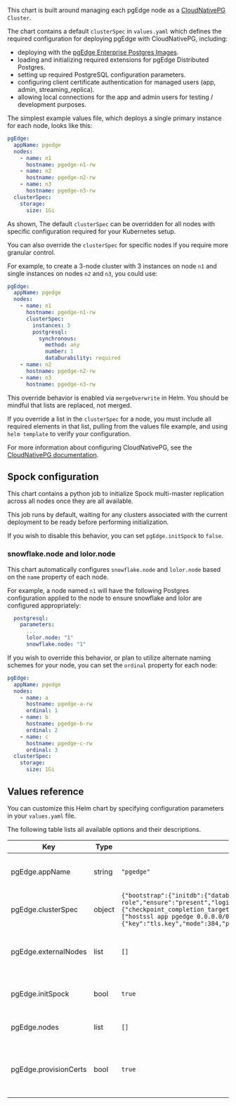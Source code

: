 This chart is built around managing each pgEdge node as a [CloudNativePG](https://cloudnative-pg.io/) `Cluster`.

The chart contains a default `clusterSpec` in `values.yaml` which defines the required configuration for deploying pgEdge with CloudNativePG, including:

- deploying with the [pgEdge Enterprise Postgres Images](https://github.com/pgedge/postgres-images).
- loading and initializing required extensions for pgEdge Distributed Postgres.
- setting up required PostgreSQL configuration parameters.
- configuring client certificate authentication for managed users (app, admin, streaming_replica).
- allowing local connections for the app and admin users for testing / development purposes.

The simplest example values file, which deploys a single primary instance for each node, looks like this:

```yaml
pgEdge:
  appName: pgedge
  nodes:
    - name: n1
      hostname: pgedge-n1-rw
    - name: n2
      hostname: pgedge-n2-rw
    - name: n3
      hostname: pgedge-n3-rw
  clusterSpec:
    storage:
      size: 1Gi
```

As shown, The default `clusterSpec` can be overridden for all nodes with specific configuration required for your Kubernetes setup.

You can also override the `clusterSpec` for specific nodes if you require more granular control.

For example, to create a 3-node cluster with 3 instances on node `n1` and single instances on nodes `n2` and `n3`, you could use:

```yaml
pgEdge:
  appName: pgedge
  nodes:
    - name: n1
      hostname: pgedge-n1-rw
      clusterSpec:
        instances: 3
        postgresql:
          synchronous:
            method: any
            number: 1
            dataDurability: required
    - name: n2
      hostname: pgedge-n2-rw
    - name: n3
      hostname: pgedge-n3-rw
```

This override behavior is enabled via `mergeOverwrite` in Helm. You should be mindful that lists are replaced, not merged.

If you override a list in the `clusterSpec` for a node, you must include all required elements in that list, pulling from the values file example, and using `helm template` to verify your configuration.

For more information about configuring CloudNativePG, see the [CloudNativePG documentation](https://cloudnative-pg.io/docs/).

## Spock configuration

This chart contains a python job to initialize Spock multi-master replication across all nodes once they are all available.

This job runs by default, waiting for any clusters associated with the current deployment to be ready before performing initialization.

If you wish to disable this behavior, you can set `pgEdge.initSpock` to `false`.

### snowflake.node and lolor.node

This chart automatically configures `snowflake.node` and `lolor.node` based on the `name` property of each node.

For example, a node named `n1` will have the following Postgres configuration applied to the node to ensure snowflake and lolor are configured appropriately:

```yaml
  postgresql:
    parameters:
      ...
      lolor.node: "1"
      snowflake.node: "1"
```

If you wish to override this behavior, or plan to utilize alternate naming schemes for your node, you can set the `ordinal` property for each node:

```yaml
pgEdge:
  appName: pgedge
  nodes:
    - name: a
      hostname: pgedge-a-rw
      ordinal: 1
    - name: b
      hostname: pgedge-b-rw
      ordinal: 2
    - name: c
      hostname: pgedge-c-rw
      ordinal: 3
  clusterSpec:
    storage:
      size: 1Gi
```

## Values reference

You can customize this Helm chart by specifying configuration parameters in your `values.yaml` file.

The following table lists all available options and their descriptions.

| Key | Type | Default | Description |
|-----|------|---------|-------------|
| pgEdge.appName | string | `"pgedge"` | Determines the name of resources in the pgEdge cluster. Many other values are derived from this name, so it must be less than or equal to 26 characters in length. |
| pgEdge.clusterSpec | object | `{"bootstrap":{"initdb":{"database":"app","encoding":"UTF8","owner":"app","postInitApplicationSQL":["CREATE EXTENSION spock;"],"postInitSQL":[],"postInitTemplateSQL":[]}},"certificates":{"clientCASecret":"client-ca-key-pair","replicationTLSSecret":"streaming-replica-client-cert"},"imageName":"ghcr.io/pgedge/pgedge-postgres:17-spock5-standard","imagePullPolicy":"Always","instances":1,"managed":{"roles":[{"comment":"Admin role","ensure":"present","login":true,"name":"admin","superuser":true}]},"postgresql":{"parameters":{"checkpoint_completion_target":"0.9","checkpoint_timeout":"15min","dynamic_shared_memory_type":"posix","hot_standby_feedback":"on","spock.allow_ddl_from_functions":"on","spock.conflict_log_level":"DEBUG","spock.conflict_resolution":"last_update_wins","spock.enable_ddl_replication":"on","spock.include_ddl_repset":"on","spock.save_resolutions":"on","track_commit_timestamp":"on","track_io_timing":"on","wal_level":"logical","wal_sender_timeout":"5s"},"pg_hba":["hostssl app pgedge 0.0.0.0/0 cert","hostssl app admin 0.0.0.0/0 cert","hostssl app app 0.0.0.0/0 cert","hostssl all streaming_replica all cert map=cnpg_streaming_replica"],"pg_ident":["local postgres admin","local postgres app"],"shared_preload_libraries":["pg_stat_statements","snowflake","spock"]},"projectedVolumeTemplate":{"sources":[{"secret":{"items":[{"key":"tls.crt","mode":384,"path":"pgedge/certificates/tls.crt"},{"key":"tls.key","mode":384,"path":"pgedge/certificates/tls.key"},{"key":"ca.crt","mode":384,"path":"pgedge/certificates/ca.crt"}],"name":"pgedge-client-cert"}}]}}` | Default CloudNativePG Cluster specification applied to all nodes, which can be overridden on a per-node basis using the `clusterSpec` field in each node definition. |
| pgEdge.externalNodes | list | `[]` | Configuration for nodes that are part of the pgEdge cluster, but managed externally to this Helm chart. This can be leverage for multi-cluster deployments or to wire up existing CloudNativePG Clusters to a pgEdge cluster. |
| pgEdge.initSpock | bool | `true` | Whether or not to run the init spock job to initialize the pgEdge nodes and subscriptions In multi-cluster deployments, this should only be set to true on the last cluster to be deployed. |
| pgEdge.nodes | list | `[]` | Configuration for each node in the pgEdge cluster. Each node will be deployed as a separate CloudNativePG Cluster. |
| pgEdge.provisionCerts | bool | `true` | Whether to deploy cert-manager to manage TLS certificates for the cluster. If false, you must provide your own TLS certificates by creating the secrets defined in `clusterSpec.certificates.clientCASecret` and `clusterSpec.certificates.replicationTLSSecret`. |